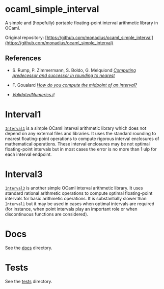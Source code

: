 # ocaml_simple_interval
A simple and (hopefully) portable floating-point interval arithmetic library in OCaml.

Original repository: [https://github.com/monadius/ocaml_simple_interval](https://github.com/monadius/ocaml_simple_interval)

## References

- S. Rump, P. Zimmermann, S. Boldo, G. Melquiond 
  [*Computing predecessor and successor in rounding to nearest*](https://hal.inria.fr/inria-00337537/document)
  
- F. Goualard 
  [*How do you compute the midpoint of an interval?*](https://hal.archives-ouvertes.fr/hal-00576641/document)
  
- [*ValidatedNumerics.jl*](https://github.com/dpsanders/ValidatedNumerics.jl)
  
# Interval1

[`Interval1`](interval1.mli) is a simple OCaml interval arithmetic
library which does not depend on any external files and libraries. It
uses the standard rounding to nearest floating-point operations to
compute rigorous interval enclosures of mathematical operations. These
interval enclosures may be not optimal floating-point intervals but in
most cases the error is no more than 1 ulp for each interval endpoint.

# Interval3

[`Interval3`](interval3.mli) is another simple OCaml interval
arithmetic library. It uses standard rational arithmetic operations to
compute optimal floating-point intervals for basic arithmetic
operations. It is substantially slower than `Interval1` but it may be
used in cases when optimal intervals are required (for instance, when
point intervals play an important role or when discontinuous functions
are considered).

# Docs

See the [docs](docs) directory.

# Tests

See the [tests](tests) directory.
